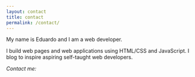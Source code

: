 ```yaml
---
layout: contact
title: contact
permalink: /contact/
---
```


My name is Eduardo and I am a web developer.

I build web pages and web applications using HTML/CSS and JavaScript. I blog to inspire aspiring self-taught web developers.

_Contact me:_
